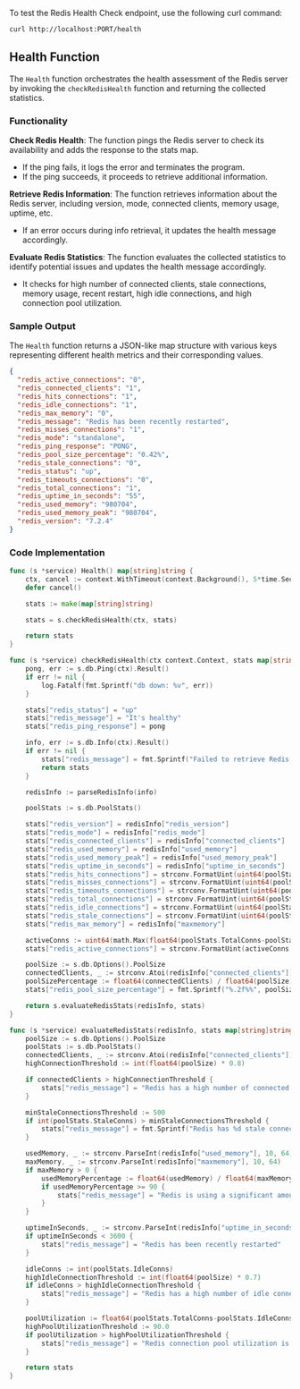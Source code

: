 To test the Redis Health Check endpoint, use the following curl command:

```bash
curl http://localhost:PORT/health
```

## Health Function

The `Health` function orchestrates the health assessment of the Redis server by invoking the `checkRedisHealth` function and returning the collected statistics.

### Functionality

**Check Redis Health**: The function pings the Redis server to check its availability and adds the response to the stats map.

   - If the ping fails, it logs the error and terminates the program.
   - If the ping succeeds, it proceeds to retrieve additional information.

**Retrieve Redis Information**: The function retrieves information about the Redis server, including version, mode, connected clients, memory usage, uptime, etc.

   - If an error occurs during info retrieval, it updates the health message accordingly.

**Evaluate Redis Statistics**: The function evaluates the collected statistics to identify potential issues and updates the health message accordingly.

   - It checks for high number of connected clients, stale connections, memory usage, recent restart, high idle connections, and high connection pool utilization.

### Sample Output

The `Health` function returns a JSON-like map structure with various keys representing different health metrics and their corresponding values.

```json
{
  "redis_active_connections": "0",
  "redis_connected_clients": "1",
  "redis_hits_connections": "1",
  "redis_idle_connections": "1",
  "redis_max_memory": "0",
  "redis_message": "Redis has been recently restarted",
  "redis_misses_connections": "1",
  "redis_mode": "standalone",
  "redis_ping_response": "PONG",
  "redis_pool_size_percentage": "0.42%",
  "redis_stale_connections": "0",
  "redis_status": "up",
  "redis_timeouts_connections": "0",
  "redis_total_connections": "1",
  "redis_uptime_in_seconds": "55",
  "redis_used_memory": "980704",
  "redis_used_memory_peak": "980704",
  "redis_version": "7.2.4"
}
```

### Code Implementation

```go
func (s *service) Health() map[string]string {
	ctx, cancel := context.WithTimeout(context.Background(), 5*time.Second) // Default is now 5s
	defer cancel()

	stats := make(map[string]string)

	stats = s.checkRedisHealth(ctx, stats)

	return stats
}

func (s *service) checkRedisHealth(ctx context.Context, stats map[string]string) map[string]string {
	pong, err := s.db.Ping(ctx).Result()
	if err != nil {
		log.Fatalf(fmt.Sprintf("db down: %v", err))
	}

	stats["redis_status"] = "up"
	stats["redis_message"] = "It's healthy"
	stats["redis_ping_response"] = pong

	info, err := s.db.Info(ctx).Result()
	if err != nil {
		stats["redis_message"] = fmt.Sprintf("Failed to retrieve Redis info: %v", err)
		return stats
	}

	redisInfo := parseRedisInfo(info)

	poolStats := s.db.PoolStats()

	stats["redis_version"] = redisInfo["redis_version"]
	stats["redis_mode"] = redisInfo["redis_mode"]
	stats["redis_connected_clients"] = redisInfo["connected_clients"]
	stats["redis_used_memory"] = redisInfo["used_memory"]
	stats["redis_used_memory_peak"] = redisInfo["used_memory_peak"]
	stats["redis_uptime_in_seconds"] = redisInfo["uptime_in_seconds"]
	stats["redis_hits_connections"] = strconv.FormatUint(uint64(poolStats.Hits), 10)
	stats["redis_misses_connections"] = strconv.FormatUint(uint64(poolStats.Misses), 10)
	stats["redis_timeouts_connections"] = strconv.FormatUint(uint64(poolStats.Timeouts), 10)
	stats["redis_total_connections"] = strconv.FormatUint(uint64(poolStats.TotalConns), 10)
	stats["redis_idle_connections"] = strconv.FormatUint(uint64(poolStats.IdleConns), 10)
	stats["redis_stale_connections"] = strconv.FormatUint(uint64(poolStats.StaleConns), 10)
	stats["redis_max_memory"] = redisInfo["maxmemory"]

	activeConns := uint64(math.Max(float64(poolStats.TotalConns-poolStats.IdleConns), 0))
	stats["redis_active_connections"] = strconv.FormatUint(activeConns, 10)

	poolSize := s.db.Options().PoolSize
	connectedClients, _ := strconv.Atoi(redisInfo["connected_clients"])
	poolSizePercentage := float64(connectedClients) / float64(poolSize) * 100
	stats["redis_pool_size_percentage"] = fmt.Sprintf("%.2f%%", poolSizePercentage)

	return s.evaluateRedisStats(redisInfo, stats)
}

func (s *service) evaluateRedisStats(redisInfo, stats map[string]string) map[string]string {
	poolSize := s.db.Options().PoolSize
	poolStats := s.db.PoolStats()
	connectedClients, _ := strconv.Atoi(redisInfo["connected_clients"])
	highConnectionThreshold := int(float64(poolSize) * 0.8)

	if connectedClients > highConnectionThreshold {
		stats["redis_message"] = "Redis has a high number of connected clients"
	}

	minStaleConnectionsThreshold := 500
	if int(poolStats.StaleConns) > minStaleConnectionsThreshold {
		stats["redis_message"] = fmt.Sprintf("Redis has %d stale connections.", poolStats.StaleConns)
	}

	usedMemory, _ := strconv.ParseInt(redisInfo["used_memory"], 10, 64)
	maxMemory, _ := strconv.ParseInt(redisInfo["maxmemory"], 10, 64)
	if maxMemory > 0 {
		usedMemoryPercentage := float64(usedMemory) / float64(maxMemory) * 100
		if usedMemoryPercentage >= 90 {
			stats["redis_message"] = "Redis is using a significant amount of memory"
		}
	}

	uptimeInSeconds, _ := strconv.ParseInt(redisInfo["uptime_in_seconds"], 10, 64)
	if uptimeInSeconds < 3600 {
		stats["redis_message"] = "Redis has been recently restarted"
	}

	idleConns := int(poolStats.IdleConns)
	highIdleConnectionThreshold := int(float64(poolSize) * 0.7)
	if idleConns > highIdleConnectionThreshold {
		stats["redis_message"] = "Redis has a high number of idle connections"
	}

	poolUtilization := float64(poolStats.TotalConns-poolStats.IdleConns) / float64(poolSize) * 100
	highPoolUtilizationThreshold := 90.0
	if poolUtilization > highPoolUtilizationThreshold {
		stats["redis_message"] = "Redis connection pool utilization is high"
	}

	return stats
}
```
